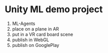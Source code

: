 
# Unity ML demo project

1) ML-Agents
2) place on a plane in AR
3) put in a VR card board scene
4) publish in WebGL
5) publish on GooglePlay
